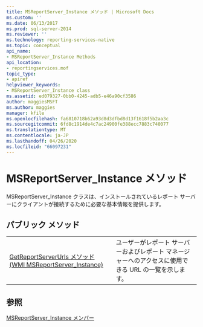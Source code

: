 ```yaml
---
title: MSReportServer_Instance メソッド | Microsoft Docs
ms.custom: ''
ms.date: 06/13/2017
ms.prod: sql-server-2014
ms.reviewer: ''
ms.technology: reporting-services-native
ms.topic: conceptual
api_name:
- MSReportServer_Instance Methods
api_location:
- reportingservices.mof
topic_type:
- apiref
helpviewer_keywords:
- MSReportServer_Instance class
ms.assetid: ed079327-0bb0-4245-adb5-e46a90cf3586
author: maggiesMSFT
ms.author: maggies
manager: kfile
ms.openlocfilehash: fa6810718b62a93d8d3dfbd8d13f1618f5b2aa3c
ms.sourcegitcommit: 6fd8c1914de4c7ac24900fe388ecc7883c740077
ms.translationtype: MT
ms.contentlocale: ja-JP
ms.lasthandoff: 04/26/2020
ms.locfileid: "66097231"
---
```

# <a name="msreportserver_instance-methods"></a>MSReportServer_Instance メソッド
  MSReportServer_Instance クラスは、インストールされているレポート サーバーにクライアントが接続するために必要な基本情報を提供します。  
  
## <a name="public-methods"></a>パブリック メソッド  
  
|||  
|-|-|  
|[GetReportServerUrls メソッド &#40;WMI MSReportServer_Instance&#41;](msreportserver-instance-methods-getreportserverurls.md)|ユーザーがレポート サーバーおよびレポート マネージャーへのアクセスに使用できる URL の一覧を示します。|  
  
## <a name="see-also"></a>参照  
 [MSReportServer_Instance メンバー](msreportserver-instance-members.md)  
  
  
